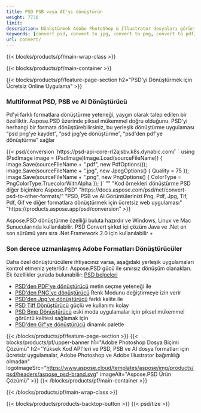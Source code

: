 ```yaml
---
title: PSD PSB veya AI'yı dönüştürün
weight: 7730
limit: 
description: Dönüştürmek Adobe PhotoShop & Illustrator dosyaları görüntüleri ve diğer formatlar
keywords: [convert psd, convert to jpg, convert to png, convert to pdf]
url: convert/
---
```


{{< blocks/products/pf/main-wrap-class >}}

{{< blocks/products/pf/main-container >}}

{{< blocks/products/pf/feature-page-section h2="PSD'yi Dönüştürmek için Ücretsiz Online Uygulama" >}}
<h3 class="headingpdleft">Multiformat PSD, PSB ve AI Dönüştürücü</h3>
<p>Pd'yi farklı formatlara dönüştürme yeteneği, yaygın olarak talep edilen bir özelliktir. Aspose.PSD üzerinde piksel mükemmel doğru olduğunu. PSD'yi herhangi bir formata dönüştürebilirsiniz, bu yerleşik dönüştürme uygulaması “psd png'ye kaydet”, “psd jpg'ye dönüştürme”, “psd'den pdf'ye dönüştürme” sağlar</p>
{{< psd/conversion `https://psd-api-core-rl2ajsbv.k8s.dynabic.com/` 
`    using (PsdImage image = (PsdImage)Image.Load(sourceFileName))
    {
        image.Save(sourceFileName + ".pdf", new PdfOptions());
        image.Save(sourceFileName + ".jpg",  new JpegOptions() { Quality = 75 });
        image.Save(sourceFileName + ".png",  new PngOptions() {  ColorType = PngColorType.TruecolorWithAlpha });
    }` 
"" 
"Kod örnekleri dönüştürme PSD diğer biçimlere Aspose.PSD"  "https://docs.aspose.com/psd/net/convert-psd-to-other-formats/" 
"PSD, PSB ve AI Görüntülerinizi Png, Pdf, Jpg, Tif, Pdf, Gif ve diğer formatlara dönüştürmek için ücretsiz web uygulaması" "https://products.aspose.app/psd/conversion" >}}
<br />
<p>Aspose.PSD dönüştürme özelliği buluta hazırdır ve Windows, Linux ve Mac Sunucularında kullanılabilir. PSD Convert şirket içi çözüm Java ve .Net en son sürümü yanı sıra .Net Framework 2.0 için kullanılabilir +</p>

<h3 class="headingpdleft">Son derece uzmanlaşmış Adobe Formatları Dönüştürücüler</h3>
<p>Daha özel dönüştürücülere ihtiyacınız varsa, aşağıdaki yerleşik uygulamaları kontrol etmeniz yeterlidir. Aspose.PSD gücü ile sınırsız dönüşüm olanakları. Ek özellikler şurada bulunabilir: <a href="https://docs.aspose.com/psd/">PSD belgeleri</a></p>
<ul>
<li><a href="to-pdf">PSD'den PDF'ye dönüştürücü</a> metin seçme yeteneği ile</li>
<li><a href="to-png">PSD'den PNG'ye dönüştürücü</a> Renk Modunu değiştirmeye izin verir</li>
<li><a href="to-jpg">PSD'den Jpg'ye dönüştürücü</a> farklı kalite ile</li>
<li><a href="to-tiff">PSD Tiff Dönüştürücü</a> güçlü ve kullanımı kolay</li>
<li><a href="to-bmp">PSD Bmp Dönüştürücü</a> eski moda uygulamalar için piksel mükemmel görüntü kalitesi sağlamak için</li>
<li><a href="to-gif">PSD'den Gif'ye dönüştürücü</a> dinamik paletle</li>
</ul>

{{< /blocks/products/pf/feature-page-section >}}
{{< blocks/products/pf/upper-banner h1="Adobe Photoshop Dosya Biçimi Çözümü" h2="Yüksek Kod API'leri ve PSD, PSB ve AI dosya formatları için ücretsiz uygulamalar, Adobe Photoshop ve Adobe Illustrator bağımlılığı olmadan" logoImageSrc="https://www.aspose.cloud/templates/aspose/img/products/psd/headers/aspose_psd-brand.svg" imageAlt="Aspose.PSD Ürün Çözümü" >}}
{{< /blocks/products/pf/main-container >}}


{{< /blocks/products/pf/main-wrap-class >}}

{{< blocks/products/products-backtop-button >}}
{{< psd/tize >}}
